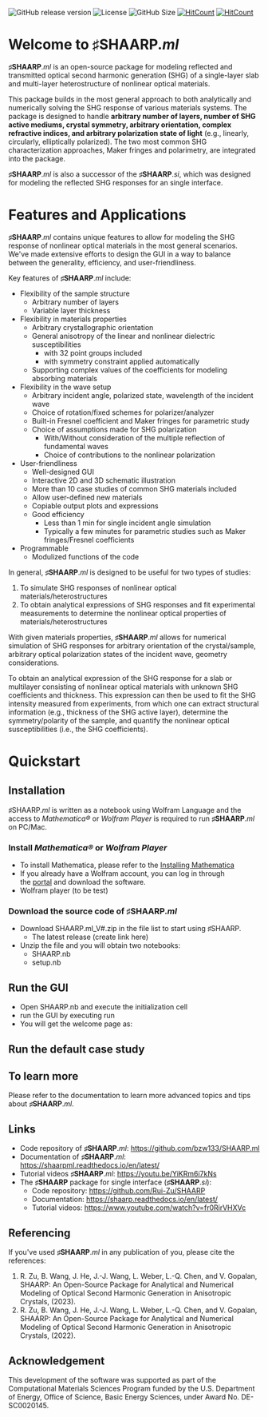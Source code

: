 ![GitHub release version](https://img.shields.io/github/v/release/bzw133/SHAARP.ml?color=%2350C878&include_prereleases)
![License](https://img.shields.io/github/license/Rui-Zu/SHAARP)
![GitHub Size](https://img.shields.io/github/repo-size/bzw133/SHAARP.ml)
[![HitCount](https://hits.dwyl.com/Rui-Zu/SHAARP.svg?style=flat-square)](http://hits.dwyl.com/bzw133/SHAARP.ml)
[![HitCount](https://hits.dwyl.com/Rui-Zu/SHAARP.svg?style=flat-square&show=unique)](http://hits.dwyl.com/bzw133/SHAARP.ml)

# Welcome to ♯SHAARP._ml_ 

**♯SHAARP**._ml_ is an open-source package for modeling reflected and transmitted optical second harmonic generation (SHG) of a single-layer slab and multi-layer heterostructure of nonlinear optical materials. 

This package builds in the most general approach to both analytically and numerically solving the SHG response of various materials systems. The package is designed to handle **arbitrary number of layers, number of SHG active mediums, crystal symmetry, arbitrary orientation, complex refractive indices, and arbitrary polarization state of light** (e.g., linearly, circularly, elliptically polarized). The two most common SHG characterization approaches, Maker fringes and polarimetry, are integrated into the package. 

**♯SHAARP**._ml_ is also a successor of the **♯SHAARP**._si_, which was designed for modeling the reflected SHG responses for an single interface.  

# Features and Applications 

**♯SHAARP**._ml_ contains unique features to allow for modeling the SHG response of nonlinear optical materials in the most general scenarios. We've made extensive efforts to design the GUI in a way to balance between the generality, efficiency, and user-friendliness.   

Key features of  **♯SHAARP**._ml_ include:  
- Flexibility of the sample structure 
	- Arbitrary number of layers 
	- Variable layer thickness 
- Flexibility in materials properties
	- Arbitrary crystallographic orientation 
	- General anisotropy of the linear and nonlinear dielectric susceptibilities 
		- with 32 point groups included 
		- with symmetry constraint applied automatically 
	- Supporting complex values of the coefficients for modeling absorbing materials  
- Flexibility in the wave setup   
	- Arbitrary incident angle, polarized state, wavelength of the incident wave
	- Choice of rotation/fixed schemes for polarizer/analyzer   
	- Built-in Fresnel coefficient and Maker fringes for parametric study   
	- Choice of assumptions made for SHG polarization 
		- With/Without consideration of the multiple reflection of fundamental waves 
		- Choice of contributions to the nonlinear polarization  
- User-friendliness 
	- Well-designed GUI 
	- Interactive 2D and 3D schematic illustration 
	- More than 10 case studies of common SHG materials included  
	- Allow user-defined new materials  
	- Copiable output plots and expressions 
	- Good efficiency 
		- Less than 1 min for single incident angle simulation 
		- Typically a few minutes for parametric studies such as Maker fringes/Fresnel coefficients 
- Programmable 
	- Modulized functions of the code 

In general, **♯SHAARP**._ml_ is designed to be useful for two types of studies:  
1. To simulate SHG responses of nonlinear optical materials/heterostructures 
2. To obtain analytical expressions of SHG responses and fit experimental measurements to determine the nonlinear optical properties of materials/heterostructures 

With given materials properties, **♯SHAARP**._ml_ allows for numerical simulation of SHG responses for arbitrary orientation of the crystal/sample, arbitrary optical polarization states of the incident wave, geometry considerations.

To obtain an analytical expression of the SHG response for a slab or multilayer consisting of nonlinear optical materials with unknown SHG coefficients and thickness. This expression can then be used to fit the SHG intensity measured from experiments,  from which one can extract structural information (e.g., thickness of the SHG active layer), determine the symmetry/polarity of the sample, and quantify the nonlinear optical susceptibilities (i.e., the SHG coefficients).

# Quickstart 

## Installation 

♯SHAARP._ml_ is written as a notebook using Wolfram Language and the access to _Mathematica®_ or *Wolfram Player* is required to run **♯SHAARP**._ml_ on PC/Mac. 

### Install _Mathematica®_ or *Wolfram Player* 
- To install Mathematica, please refer to the [Installing Mathematica](https://reference.wolfram.com/language/tutorial/InstallingMathematica.html)
- If you already have a Wolfram account, you can log in through the [portal](https://account.wolfram.com/login) and download the software.
- Wolfram player (to be test)
### Download the source code of **♯SHAARP**._ml_
- Download SHAARP.ml_V#.zip in the file list to start using ♯SHAARP.
	- The latest release (create link here)
- Unzip the file and you will obtain two notebooks: 
	- SHAARP.nb
	- setup.nb

## Run the GUI 
- Open SHAARP.nb and execute the initialization cell 
- run the GUI by executing run
- You will get the welcome page as: 


## Run the default case study 




## To learn more

Please refer to the documentation to learn more advanced topics and tips about **♯SHAARP**._ml_. 



## Links 
- Code repository of **♯SHAARP**._ml_: https://github.com/bzw133/SHAARP.ml
- Documentation of **♯SHAARP**._ml_: https://shaarpml.readthedocs.io/en/latest/ 
- Tutorial videos **♯SHAARP**._ml_: https://youtu.be/YiKRm6i7kNs
- The **♯SHAARP** package for single interface (**♯SHAARP**._si_): 
	- Code repository: https://github.com/Rui-Zu/SHAARP
	- Documentation: https://shaarp.readthedocs.io/en/latest/
	- Tutorial videos: https://www.youtube.com/watch?v=fr0RirVHXVc

## Referencing
If you've used **♯SHAARP**._ml_ in any publication of you, please cite the references:
1. R. Zu, B. Wang, J. He, J.-J. Wang, L. Weber, L.-Q. Chen, and V. Gopalan, SHAARP: An Open-Source Package for Analytical and Numerical Modeling of Optical Second Harmonic Generation in Anisotropic Crystals, (2023).
2. R. Zu, B. Wang, J. He, J.-J. Wang, L. Weber, L.-Q. Chen, and V. Gopalan, SHAARP: An Open-Source Package for Analytical and Numerical Modeling of Optical Second Harmonic Generation in Anisotropic Crystals, (2022).

## Acknowledgement
This development of the software was supported as part of the Computational Materials Sciences Program funded by the U.S. Department of Energy, Office of Science, Basic Energy Sciences, under Award No. DE-SC0020145.
